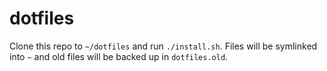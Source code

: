 # dotfiles

Clone this repo to `~/dotfiles` and run `./install.sh`. Files will be symlinked into `~` and old files will be backed up in `dotfiles.old`.

